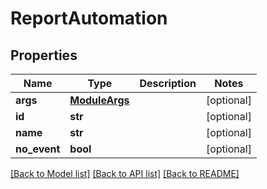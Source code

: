 # ReportAutomation

## Properties
Name | Type | Description | Notes
------------ | ------------- | ------------- | -------------
**args** | [**ModuleArgs**](ModuleArgs.md) |  | [optional] 
**id** | **str** |  | [optional] 
**name** | **str** |  | [optional] 
**no_event** | **bool** |  | [optional] 

[[Back to Model list]](../README.md#documentation-for-models) [[Back to API list]](../README.md#documentation-for-api-endpoints) [[Back to README]](../README.md)


